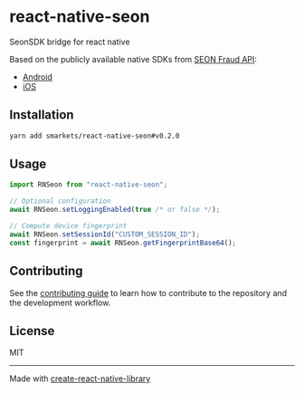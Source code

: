 # react-native-seon

SeonSDK bridge for react native

Based on the publicly available native SDKs from [SEON Fraud API](https://docs.seon.io/api-reference#fraud-api):

- [Android](https://github.com/seontechnologies/seon-android-sdk-public)
- [iOS](https://github.com/seontechnologies/seon-ios-sdk-public)

## Installation

```sh
yarn add smarkets/react-native-seon#v0.2.0
```

## Usage

 ```js
import RNSeon from "react-native-seon";

// Optional configuration
await RNSeon.setLoggingEnabled(true /* or false */);

// Compute device fingerprint
await RNSeon.setSessionId("CUSTOM_SESSION_ID");
const fingerprint = await RNSeon.getFingerprintBase64();
```

## Contributing

See the [contributing guide](CONTRIBUTING.md) to learn how to contribute to the repository and the development workflow.

## License

MIT

---

Made with [create-react-native-library](https://github.com/callstack/react-native-builder-bob)

